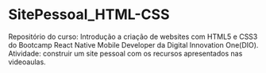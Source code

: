 # SitePessoal_HTML-CSS
Repositório do curso: Introdução a criação de websites com HTML5 e CSS3 do Bootcamp React Native Mobile Developer da Digital Innovation One(DIO). 
Atividade: construir um site pessoal com os recursos apresentados nas videoaulas.
